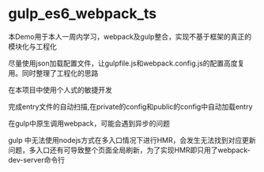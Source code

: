 # gulp_es6_webpack_ts
本Demo用于本人一周内学习，webpack及gulp整合，实现不基于框架的真正的模块化与工程化

尽量使用json加载配置文件，让gulpfile.js和webpack.config.js的配置高度复用。同时整理了工程化的思路

在本项目中使用个人式的敏捷开发

完成entry文件的自动扫描,在private的config和public的config中自动加载entry

在gulp中原生调用webpack，可能会遇到异步的问题

gulp 中无法使用nodejs方式在多入口情况下进行HMR，会发生无法找到对应更新问题，多入口还有可导致整个页面全局刷新，为了实现HMR即只用了webpack-dev-server命令行